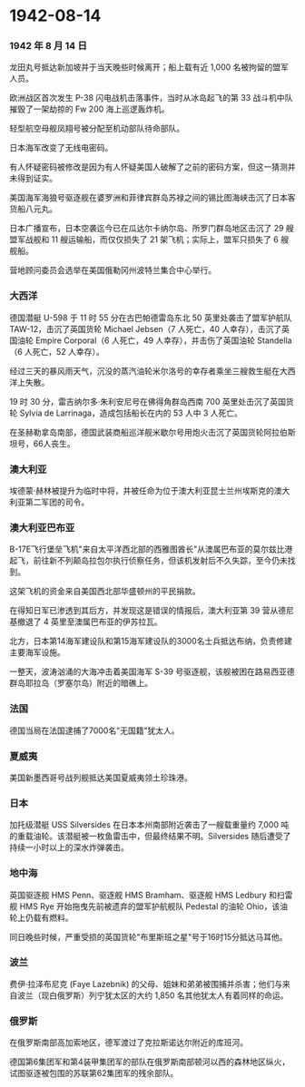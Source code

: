 # 1942-08-14

### 1942 年 8 月 14 日

龙田丸号抵达新加坡并于当天晚些时候离开；船上载有近 1,000
名被拘留的盟军人员。

欧洲战区首次发生 P-38 闪电战机击落事件，当时从冰岛起飞的第 33
战斗机中队摧毁了一架劫掠的 Fw 200 海上巡逻轰炸机。

轻型航空母舰凤翔号被分配至机动部队待命部队。

日本海军改变了无线电密码。

有人怀疑密码被修改是因为有人怀疑美国人破解了之前的密码方案，但这一猜测并未得到证实。

美国海军海狼号驱逐舰在婆罗洲和菲律宾群岛苏禄之间的锡比图海峡击沉了日本客货船八元丸。

日本广播宣布，日本空袭迄今已在瓜达尔卡纳尔岛、所罗门群岛地区击沉了 29
艘盟军战舰和 11 艘运输船，而仅仅损失了 21 架飞机；实际上，盟军只损失了 6
艘舰船。

营地顾问委员会选举在美国俄勒冈州波特兰集合中心举行。

### 大西洋

德国潜艇 U-598 于 11 时 55 分在古巴帕德雷岛东北 50
英里处袭击了盟军护航队 TAW-12，击沉了英国货轮 Michael Jebsen（7
人死亡，40 人幸存），击沉了英国油轮 Empire Corporal（6 人死亡，49
人幸存），并击伤了英国油轮 Standella（6 人死亡，52 人幸存）。

经过三天的暴风雨天气，沉没的蒸汽油轮米尔洛号的幸存者乘坐三艘救生艇在大西洋上失散。

19 时 30 分，雷吉纳尔多·朱利安尼号在佛得角群岛西南 700
英里处击沉了英国货轮 Sylvia de Larrinaga，造成包括船长在内的 53 人中 3
人死亡。

在圣赫勒拿岛南部，德国武装商船巡洋舰米歇尔号用炮火击沉了英国货轮阿拉伯斯坦号，66人丧生。

### 澳大利亚

埃德蒙·赫林被提升为临时中将，并被任命为位于澳大利亚昆士兰州埃斯克的澳大利亚第二军团的司令。

### 澳大利亚巴布亚

B-17E飞行堡垒飞机"来自太平洋西北部的西雅图酋长"从澳属巴布亚的莫尔兹比港起飞，前往新不列颠岛拉包尔执行侦察任务，但该机发射后不久失踪，至今仍未找到。

这架飞机的资金来自美国西北部华盛顿州的平民捐款。

在得知日军已渗透到其后方，并发现这是错误的情报后，澳大利亚第 39
营从德尼基撤退了 4 英里至澳属巴布亚的伊苏拉瓦。

北方，日本第14海军建设队和第15海军建设队的3000名士兵抵达布纳，负责修建主要海军设施。

一整天，波涛汹涌的大海冲击着美国海军 S-39
号驱逐舰，该舰被困在路易西亚德群岛耶拉岛（罗塞尔岛）附近的暗礁上。

### 法国

德国当局在法国逮捕了7000名"无国籍"犹太人。

### 夏威夷

美国新墨西哥号战列舰抵达美国夏威夷领土珍珠港。

### 日本

加托级潜艇 USS Silversides 在日本本州南部附近袭击了一艘载重量约 7,000
吨的重载油轮。该潜艇被一枚鱼雷击中，但最终结果不明。Silversides
随后遭受了持续一小时以上的深水炸弹袭击。

### 地中海

英国驱逐舰 HMS Penn、驱逐舰 HMS Bramham、驱逐舰 HMS Ledbury 和扫雷舰 HMS
Rye 开始拖曳先前被遗弃的盟军护航舰队 Pedestal 的油轮
Ohio，该油轮上仍载有燃料。

同日晚些时候，严重受损的英国货轮"布里斯班之星"号于16时15分抵达马耳他。

### 波兰

费伊·拉泽布尼克 (Faye Lazebnik)
的父母、姐妹和弟弟被围捕并杀害；他们与来自波兰（现白俄罗斯）列宁犹太区的大约
1,850 名其他犹太人有着同样的命运。

### 俄罗斯

在俄罗斯南部高加索地区，德军渡过了克拉斯诺达尔附近的库班河。

德国第6集团军和第4装甲集团军的部队在俄罗斯南部顿河以西的森林地区纵火，试图驱逐被包围的苏联第62集团军的残余部队。